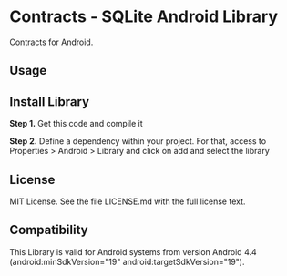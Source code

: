 # Contracts - SQLite Android Library

Contracts for Android.

## Usage
 
## Install Library

__Step 1.__ Get this code and compile it

__Step 2.__ Define a dependency within your project. For that, access to Properties > Android > Library and click on add and select the library

##  License

MIT License. See the file LICENSE.md with the full license text.

## Compatibility

This Library is valid for Android systems from version Android 4.4 (android:minSdkVersion="19" android:targetSdkVersion="19").
